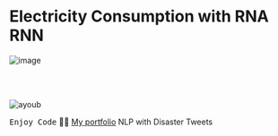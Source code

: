 # Electricity Consumption with RNA RNN
![image](https://github.com/Ayoub-etoullali/Electricity-Consumption-with-RNA-RNN/assets/92756846/495e70ed-f1ef-4b0f-bdf6-b7affafe7c5a)

<br>

<br>

![ayoub](https://user-images.githubusercontent.com/92756846/220727344-dbb21e84-4584-4055-bde5-a3c90a64a618.jpg)

<kbd>Enjoy Code</kbd> 👨‍💻
[My portfolio](https://ayoub-etoullali.netlify.app/)
NLP with Disaster Tweets
